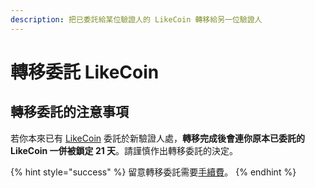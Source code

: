 ```yaml
---
description: 把已委託給某位驗證人的 LikeCoin 轉移給另一位驗證人
---
```


# 轉移委託 LikeCoin

## 轉移委託的注意事項

若你本來已有 [LikeCoin](https://like.co/) 委託於新驗證人處，**轉移完成後會連你原本已委託的 LikeCoin 一併被鎖定 21 天**。請謹慎作出轉移委託的決定。

{% hint style="success" %}
留意轉移委託需要[手續費](../../wallet/transaction-fee.md)。
{% endhint %}
